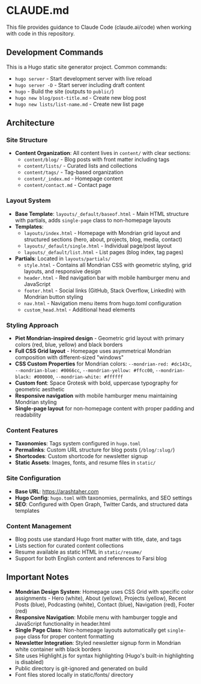 # CLAUDE.md

This file provides guidance to Claude Code (claude.ai/code) when working with code in this repository.

## Development Commands

This is a Hugo static site generator project. Common commands:

- `hugo server` - Start development server with live reload
- `hugo server -D` - Start server including draft content
- `hugo` - Build the site (outputs to `public/`)
- `hugo new blog/post-title.md` - Create new blog post
- `hugo new lists/list-name.md` - Create new list page

## Architecture

### Site Structure
- **Content Organization**: All content lives in `content/` with clear sections:
  - `content/blog/` - Blog posts with front matter including tags
  - `content/lists/` - Curated lists and collections
  - `content/tags/` - Tag-based organization
  - `content/_index.md` - Homepage content
  - `content/contact.md` - Contact page

### Layout System
- **Base Template**: `layouts/_default/baseof.html` - Main HTML structure with partials, adds `single-page` class to non-homepage layouts
- **Templates**: 
  - `layouts/index.html` - Homepage with Mondrian grid layout and structured sections (hero, about, projects, blog, media, contact)
  - `layouts/_default/single.html` - Individual page/post layout
  - `layouts/_default/list.html` - List pages (blog index, tag pages)
- **Partials**: Located in `layouts/partials/`
  - `style.html` - Contains all Mondrian CSS with geometric styling, grid layouts, and responsive design
  - `header.html` - Red navigation bar with mobile hamburger menu and JavaScript
  - `footer.html` - Social links (GitHub, Stack Overflow, LinkedIn) with Mondrian button styling
  - `nav.html` - Navigation menu items from hugo.toml configuration
  - `custom_head.html` - Additional head elements

### Styling Approach
- **Piet Mondrian-inspired design** - Geometric grid layout with primary colors (red, blue, yellow) and black borders
- **Full CSS Grid layout** - Homepage uses asymmetrical Mondrian composition with different-sized "windows"
- **CSS Custom Properties** for Mondrian colors: `--mondrian-red: #dc143c`, `--mondrian-blue: #0066cc`, `--mondrian-yellow: #ffcc00`, `--mondrian-black: #000000`, `--mondrian-white: #ffffff`
- **Custom font**: Space Grotesk with bold, uppercase typography for geometric aesthetic
- **Responsive navigation** with mobile hamburger menu maintaining Mondrian styling
- **Single-page layout** for non-homepage content with proper padding and readability

### Content Features
- **Taxonomies**: Tags system configured in `hugo.toml`
- **Permalinks**: Custom URL structure for blog posts (`/blog/:slug/`)
- **Shortcodes**: Custom shortcode for newsletter signup
- **Static Assets**: Images, fonts, and resume files in `static/`

### Site Configuration
- **Base URL**: https://arashtaher.com
- **Hugo Config**: `hugo.toml` with taxonomies, permalinks, and SEO settings
- **SEO**: Configured with Open Graph, Twitter Cards, and structured data templates

### Content Management
- Blog posts use standard Hugo front matter with title, date, and tags
- Lists section for curated content collections  
- Resume available as static HTML in `static/resume/`
- Support for both English content and references to Farsi blog

## Important Notes
- **Mondrian Design System**: Homepage uses CSS Grid with specific color assignments - Hero (white), About (yellow), Projects (yellow), Recent Posts (blue), Podcasting (white), Contact (blue), Navigation (red), Footer (red)
- **Responsive Navigation**: Mobile menu with hamburger toggle and JavaScript functionality in header.html
- **Single Page Class**: Non-homepage layouts automatically get `single-page` class for proper content formatting
- **Newsletter Integration**: Styled newsletter signup form in Mondrian white container with black borders
- Site uses Highlight.js for syntax highlighting (Hugo's built-in highlighting is disabled)
- Public directory is git-ignored and generated on build
- Font files stored locally in static/fonts/ directory